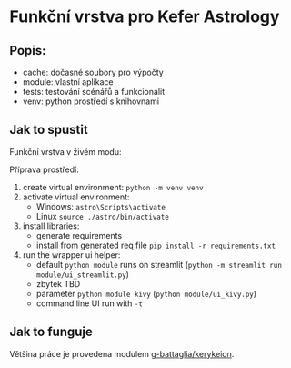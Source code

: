 # Funkční vrstva pro Kefer Astrology

## Popis:

- cache: dočasné soubory pro výpočty
- module: vlastní aplikace
- tests: testování scénářů a funkcionalit
- venv: python prostředí s knihovnami

## Jak to spustit

Funkční vrstva v živém modu:



Příprava prostředí: 

1. create virtual environment: `python -m venv venv`
2. activate virtual environment:
   - Windows: `astro\Scripts\activate`
   - Linux `source ./astro/bin/activate`
3. install libraries:
   - generate requirements 
   - install from generated req file `pip install -r requirements.txt`
4. run the wrapper ui helper:
   - default `python module` runs on streamlit (`python -m streamlit run module/ui_streamlit.py`)
   - zbytek TBD
   - parameter `python module kivy` (`python module/ui_kivy.py`)
   - command line UI run with `-t` 

## Jak to funguje

Většina práce je provedena modulem [g-battaglia/kerykeion](https://github.com/g-battaglia/kerykeion).

